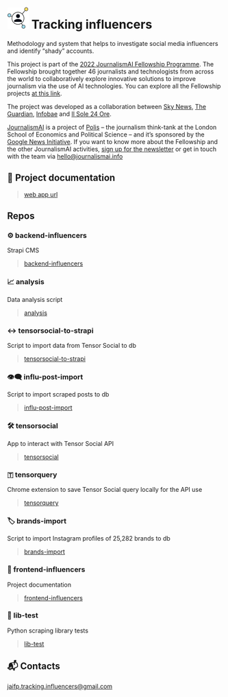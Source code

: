 # ![LOGO](https://github.com/jaifp-tracking-influencers/assets/raw/main/img/logo-50x50.png) Tracking influencers

Methodology and system that helps to investigate social media influencers and identify “shady” accounts.

This project is part of the [2022 JournalismAI Fellowship Programme](https://www.lse.ac.uk/media-and-communications/polis/JournalismAI/Fellowship-Programme). The Fellowship brought together 46 journalists and technologists from across the world to collaboratively explore innovative solutions to improve journalism via the use of AI technologies. You can explore all the Fellowship projects [at this link](https://www.lse.ac.uk/media-and-communications/polis/JournalismAI/Fellowship-Programme).

The project was developed as a collaboration between [Sky News](https://news.sky.com/), [The Guardian](https://www.theguardian.com/international), [Infobae](https://www.infobae.com/) and [Il Sole 24 Ore](https://www.ilsole24ore.com/).

[JournalismAI](https://www.lse.ac.uk/media-and-communications/polis/JournalismAI) is a project of [Polis](https://www.lse.ac.uk/media-and-communications/polis) – the journalism think-tank at the London School of Economics and Political Science – and it’s sponsored by the [Google News Initiative](https://newsinitiative.withgoogle.com/). If you want to know more about the Fellowship and the other JournalismAI activities, [sign up for the newsletter](https://mailchi.mp/lse.ac.uk/journalismai) or get in touch with the team via hello@journalismai.info

## 📃 Project documentation

> [web app url](https://tracking-influencers.com/)

## Repos

### ⚙️ backend-influencers

Strapi CMS

> [backend-influencers](backend-influencers)

### 📈 analysis

Data analysis script

> [analysis](analysis)

### ↔️ tensorsocial-to-strapi

Script to import data from Tensor Social to db

> [tensorsocial-to-strapi](tensorsocial-to-strapi)

### 👁️‍🗨️ influ-post-import

Script to import scraped posts to db

> [influ-post-import](influ-post-import)

### 🛠️ tensorsocial

App to interact with Tensor Social API

> [tensorsocial](tensorsocial)

### 🇹 tensorquery

Chrome extension to save Tensor Social query locally for the API use

> [tensorquery](tensorquery)

### 🏷️ brands-import

Script to import Instagram profiles of 25,282 brands to db

> [brands-import](brands-import)

### 📸 frontend-influencers

Project documentation

> [frontend-influencers](frontend-influencers)

### 🔎 lib-test

Python scraping library tests

> [lib-test](lib-test)

## 📬 Contacts

[jaifp.tracking.influencers@gmail.com](mailto:jaifp.tracking.influencers@gmail.com)
